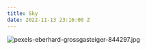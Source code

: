 ```yaml
---
title: Sky
date: 2022-11-13 23:16:00 Z
---
```


![pexels-eberhard-grossgasteiger-844297.jpg](/uploads/pexels-eberhard-grossgasteiger-844297.jpg)